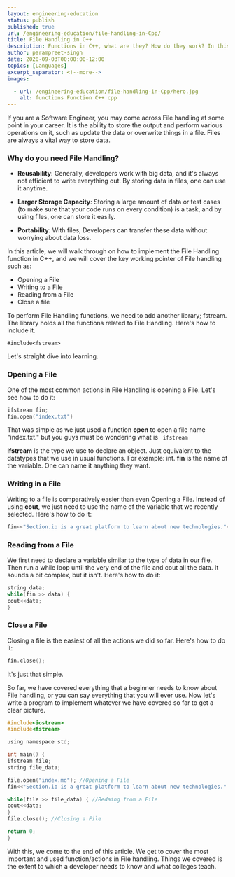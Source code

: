 ```yaml
---
layout: engineering-education
status: publish
published: true
url: /engineering-education/file-handling-in-Cpp/
title: File Handling in C++
description: Functions in C++, what are they? How do they work? In this article we will be going over one of the most fundamental idea in programming.
author: parampreet-singh
date: 2020-09-03T00:00:00-12:00
topics: [Languages]
excerpt_separator: <!--more-->
images:

  - url: /engineering-education/file-handling-in-Cpp/hero.jpg
    alt: functions Function C++ cpp
---
```


If you are a Software Engineer, you may come across File handling at some point in your career. It is the ability to store the output and perform various operations on it, such as update the data or overwrite things in a file. Files are always a vital way to store data.
<!--more-->
### Why do you need File Handling?

* **Reusability**: Generally, developers work with big data, and it's always not efficient to write everything out. By storing data in files, one can use it anytime.

* **Larger Storage Capacity**: Storing a large amount of data or test cases (to make sure that your code runs on every condition) is a task, and by using files, one can store it easily.

* **Portability**: With files, Developers can transfer these data without worrying about data loss.

In this article, we will walk through on how to implement the File Handling function in C++, and we will cover the key working pointer of File handling such as:

* Opening a File
* Writing to a File
* Reading from a File
* Close a file

To perform File Handling functions, we need to add another library; fstream. The library holds all the functions related to File Handling. Here's how to include it.

```#include<fstream>```

Let's straight dive into learning.

### Opening a File

One of the most common actions in File Handling is opening a File. Let's see how to do it:

```C
ifstream fin;
fin.open("index.txt")
```

That was simple as we just used a function **open** to open a file name "index.txt." but you guys must be wondering what is ``` ifstream```

**ifstream** is the type we use to declare an object. Just equivalent to the datatypes that we use in usual functions. For example: int.
**fin** is the name of the variable. One can name it anything they want.

### Writing in a File

Writing to a file is comparatively easier than even Opening a File. Instead of using **cout**, we just need to use the name of the variable that we recently selected. Here's how to do it:

```C
fin<<"Section.io is a great platform to learn about new technologies."<<endl;
```

### Reading from a File

We first need to declare a variable similar to the type of data in our file. Then run a while loop until the very end of the file and cout all the data. It sounds a bit complex, but it isn't. Here's how to do it:

```C
string data;
while(fin >> data) {
cout<<data;
}
```

### Close a File

Closing a file is the easiest of all the actions we did so far. Here's how to do it:

```C
fin.close();
```
It's just that simple.

So far, we have covered everything that a beginner needs to know about File handling, or you can say everything that you will ever use. Now let's write a program to implement whatever we have covered so far to get a clear picture.

```C
#include<iostream>
#include<fstream>

using namespace std;

int main() {
ifstream file;
string file_data;

file.open("index.md"); //Opening a File
fin<<"Section.io is a great platform to learn about new technologies." //Writing in a File

while(file >> file_data) { //Redaing from a File
cout<<data;
}
file.close(); //Closing a File

return 0;
}
```

With this, we come to the end of this article. We get to cover the most important and used function/actions in File handling. Things we covered is the extent to which a developer needs to know and what colleges teach.
